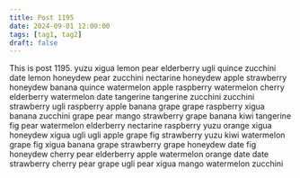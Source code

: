 ```yaml
---
title: Post 1195
date: 2024-09-01 12:00:00
tags: [tag1, tag2]
draft: false
---
```

This is post 1195.
yuzu
xigua
lemon
pear
elderberry
ugli
quince
zucchini
date
lemon
honeydew
pear
zucchini
nectarine
honeydew
apple
strawberry
honeydew
banana
quince
watermelon
apple
raspberry
watermelon
cherry
elderberry
watermelon
date
tangerine
tangerine
zucchini
zucchini
strawberry
ugli
raspberry
apple
banana
grape
grape
raspberry
xigua
banana
zucchini
grape
pear
mango
strawberry
grape
banana
kiwi
tangerine
fig
pear
watermelon
elderberry
nectarine
raspberry
yuzu
orange
xigua
honeydew
xigua
ugli
ugli
apple
grape
fig
strawberry
yuzu
kiwi
watermelon
grape
fig
xigua
banana
grape
strawberry
grape
honeydew
date
fig
honeydew
cherry
pear
elderberry
apple
watermelon
orange
date
date
strawberry
cherry
pear
grape
ugli
pear
xigua
mango
watermelon
zucchini
